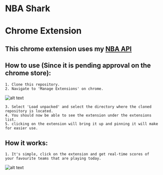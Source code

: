 # NBA Shark



# Chrome Extension #

  ## This chrome extension uses my [NBA API](https://github.com/OmarBafagih/NBA-API) ##

  ## How to use (Since it is pending approval on the chrome store): ##
  
    1. Clone this repository.
    2. Navigate to 'Manage Extensions' on chrome.
     
   ![alt text](https://github.com/OmarBafagih/NBALive-Extension/blob/main/mdImg1.png)
   
    3. Select 'Load unpacked' and select the directory where the cloned repository is located.
    4. You should now be able to see the extension under the extensions list.
    5. clicking on the extension will bring it up and pinning it will make for easier use.
    
    
  ## How it works: ##
    1. It's simple, click on the extension and get real-time scores of your favourite teams that are playing today.
    
   ![alt text](https://github.com/OmarBafagih/NBALive-Extension/blob/main/demo.png)
